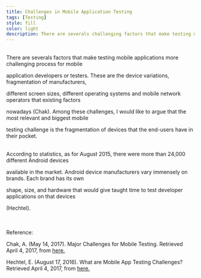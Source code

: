 ```yaml
---
title: Challenges in Mobile Application Testing
tags: [Testing]
style: fill
color: light
description: There are severals challenging factors that make testing mobile applications harder. These are..
---
```


<br>
There are severals factors that make testing mobile applications more challenging process for mobile

application developers or testers. These are the device variations, fragmentation of manufacturers,

different screen sizes, different operating systems and mobile network operators that existing factors

nowadays (Chak). Among these challenges, I would like to argue that the most relevant and biggest mobile

testing challenge is the fragmentation of devices that the end-users have in their pocket.

<br>
According to statistics, as for August 2015, there were more than 24,000 different Android devices

available in the market. Android device manufacturers vary immensely on brands. Each brand has its own

shape, size, and hardware that would give taught time to test developer applications on that devices

(Hechtel).

<br/>
<br/>
Reference:

Chak, A. (May 14, 2017). Major Challenges for Mobile Testing. Retrieved April 4, 2017, from [here.](http://www.360logica.com/blog/2014/05/challenges-faced-in-mobile-app-testing.html)

Hechtel, E. (August 17, 2016). What are Mobile App Testing Challenges? Retrieved April 4, 2017, from [here.](https://saucelabs.com/blog/what-are-mobile-app-testing-challenges)
